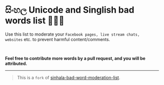 # සිංහල Unicode and Singlish bad words list 🤬💨🙊

Use this list to moderate your `Facebook pages, live stream chats, websites` etc. to prevent harmful content/comments.

<br>

**Feel free to contribute more words by a pull request, and you will be attributed.**

---
> This is a `fork` of [sinhala-bad-word-moderation-list](https://github.com/thambaru/sinhala-bad-word-moderation-list).
